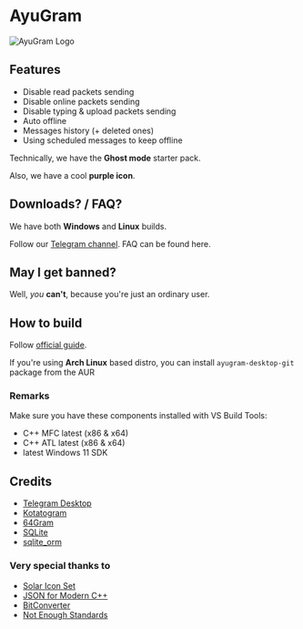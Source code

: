 # AyuGram

![AyuGram Logo](.github/AyuGram.png)

## Features

- Disable read packets sending
- Disable online packets sending
- Disable typing & upload packets sending
- Auto offline
- Messages history (+ deleted ones)
- Using scheduled messages to keep offline

Technically, we have the **Ghost mode** starter pack.

Also, we have a cool **purple icon**.

## Downloads? / FAQ?

We have both **Windows** and **Linux** builds.

Follow our [Telegram channel](https://t.me/ayugram1338). FAQ can be found here.

## May I get banned?

Well, *you* **can't**, because you're just an ordinary user.

## How to build

Follow [official guide](https://github.com/AyuGram/AyuGramDesktop/blob/dev/docs/building-win-x64.md).

If you're using **Arch Linux** based distro, you can install ``ayugram-desktop-git`` package from the AUR

### Remarks

Make sure you have these components installed with VS Build Tools:
- C++ MFC latest (x86 & x64)
- C++ ATL latest (x86 & x64)
- latest Windows 11 SDK

## Credits

- [Telegram Desktop](https://github.com/telegramdesktop/tdesktop)
- [Kotatogram](https://github.com/kotatogram/kotatogram-desktop)
- [64Gram](https://github.com/TDesktop-x64/tdesktop)
- [SQLite](https://github.com/sqlite/sqlite)
- [sqlite_orm](https://github.com/fnc12/sqlite_orm)

### Very special thanks to

- [Solar Icon Set](https://solariconset.com/)
- [JSON for Modern C++](https://github.com/nlohmann/json)
- [BitConverter](https://github.com/YanjieHe/BitConverter)
- [Not Enough Standards](https://github.com/Alairion/not-enough-standards)
